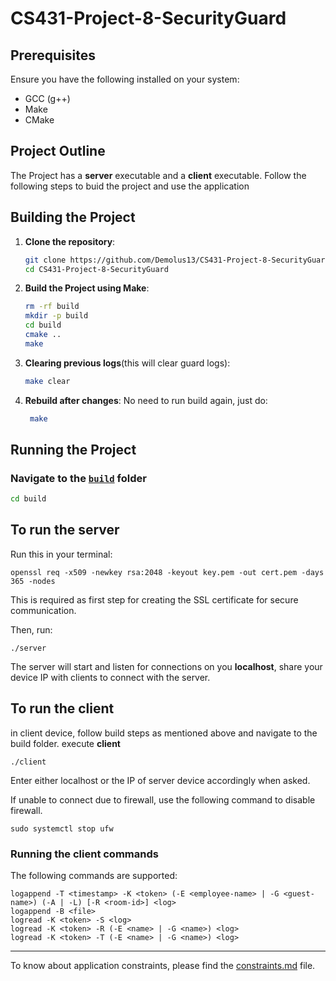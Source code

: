 # CS431-Project-8-SecurityGuard

## Prerequisites

Ensure you have the following installed on your system:
- GCC (g++)
- Make
- CMake


## Project Outline
The Project has a **server** executable and a **client** executable. Follow the following steps to buid the project and use the application

## Building the Project

1. **Clone the repository**:
    ```bash
    git clone https://github.com/Demolus13/CS431-Project-8-SecurityGuard.git
    cd CS431-Project-8-SecurityGuard
    ```
    

2. **Build the Project using Make**:
    ```bash
    rm -rf build
    mkdir -p build
    cd build
    cmake ..
    make
    ```

3. **Clearing previous logs**(this will clear guard logs):
    ```bash
    make clear
    ```

4. **Rebuild after changes**:
   No need to run build again, just do:
   ```bash
    make
    ```

## Running the Project

### Navigate to the [`build`](./build/) folder
```bash
cd build
```

## To run the server
Run this in your terminal:

```
openssl req -x509 -newkey rsa:2048 -keyout key.pem -out cert.pem -days 365 -nodes
```
This is required as first step for creating the SSL certificate for secure communication.

Then, run:

`./server`

The server will start and listen for connections on you **localhost**, share your device IP with clients to connect with the server.

## To run the client

in client device, follow build steps as mentioned above and navigate to the build folder. 
execute **client**
```
./client
```

Enter either localhost or the IP of server device accordingly when asked. 

If unable to connect due to firewall, use the following command to disable firewall.
```
sudo systemctl stop ufw
```

### Running the client commands

The following commands are supported:

```
logappend -T <timestamp> -K <token> (-E <employee-name> | -G <guest-name>) (-A | -L) [-R <room-id>] <log>
logappend -B <file>
logread -K <token> -S <log>
logread -K <token> -R (-E <name> | -G <name>) <log>
logread -K <token> -T (-E <name> | -G <name>) <log>
```

-------

To know about application constraints, please find the [constraints.md](constraints.md) file.